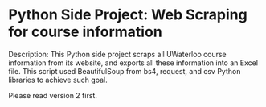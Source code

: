 # Python Side Project: Web Scraping for course information

Description: This Python side project scraps all UWaterloo course information from its website, and exports all these information into an Excel file. This script used BeautifulSoup from bs4, request, and csv Python libraries to achieve such goal.

Please read version 2 first.
